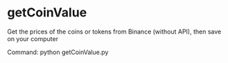 # getCoinValue
Get the prices of the coins or tokens from Binance (without API), then save on your computer

Command: python getCoinValue.py
